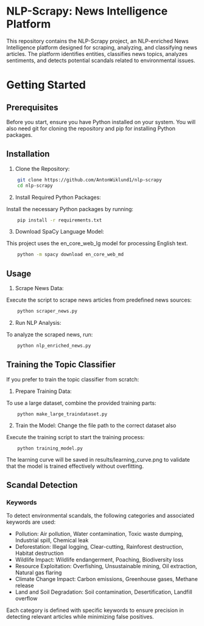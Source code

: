 # NLP-Scrapy: News Intelligence Platform
This repository contains the NLP-Scrapy project, an NLP-enriched News Intelligence platform designed for scraping, analyzing, and classifying news articles. The platform identifies entities, classifies news topics, analyzes sentiments, and detects potential scandals related to environmental issues.

# Getting Started

## Prerequisites
Before you start, ensure you have Python installed on your system. You will also need git for cloning the repository and pip for installing Python packages.


## Installation

1. Clone the Repository:

```` zsh
    git clone https://github.com/AntonWiklund1/nlp-scrapy
    cd nlp-scrapy
````

2. Install Required Python Packages:

Install the necessary Python packages by running:

```` zsh
    pip install -r requirements.txt
````

3. Download SpaCy Language Model:

This project uses the en_core_web_lg model for processing English text.

```` zsh
    python -m spacy download en_core_web_md
````

## Usage

1. Scrape News Data:

Execute the script to scrape news articles from predefined news sources:

```` zsh
    python scraper_news.py
````

2. Run NLP Analysis:

To analyze the scraped news, run:

```` zsh
    python nlp_enriched_news.py
````

## Training the Topic Classifier

If you prefer to train the topic classifier from scratch:

1. Prepare Training Data:

To use a large dataset, combine the provided training parts:

````
    python make_large_traindataset.py
````

2. Train the Model:
Change the file path to the correct dataset also

Execute the training script to start the training process:
````
    python training_model.py
````


The learning curve will be saved in results/learning_curve.png to validate that the model is trained effectively without overfitting.

## Scandal Detection

### Keywords

To detect environmental scandals, the following categories and associated keywords are used:

* Pollution: Air pollution, Water contamination, Toxic waste dumping, Industrial spill, Chemical leak
* Deforestation: Illegal logging, Clear-cutting, Rainforest destruction, Habitat destruction
* Wildlife Impact: Wildlife endangerment, Poaching, Biodiversity loss
* Resource Exploitation: Overfishing, Unsustainable mining, Oil extraction, Natural gas flaring
* Climate Change Impact: Carbon emissions, Greenhouse gases, Methane release
* Land and Soil Degradation: Soil contamination, Desertification, Landfill overflow

Each category is defined with specific keywords to ensure precision in detecting relevant articles while minimizing false positives.


